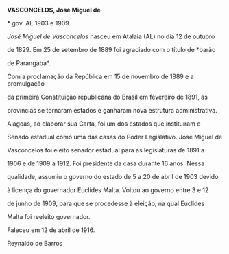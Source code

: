 **VASCONCELOS, José Miguel de**



\* gov. AL 1903 e 1909.



*José Miguel de Vasconcelos* nasceu em Atalaia (AL) no dia 12 de outubro

de 1829. Em 25 de setembro de 1889 foi agraciado com o título de *barão

de Parangaba*.



Com a proclamação da República em 15 de novembro de 1889 e a promulgação

da primeira Constituição republicana do Brasil em fevereiro de 1891, as

províncias se tornaram estados e ganharam nova estrutura administrativa.

Alagoas, ao elaborar sua Carta, foi um dos estados que instituíram o

Senado estadual como uma das casas do Poder Legislativo. José Miguel de

Vasconcelos foi eleito senador estadual para as legislaturas de 1891 a

1906 e de 1909 a 1912. Foi presidente da casa durante 16 anos. Nessa

qualidade, assumiu o governo do estado de 5 a 20 de abril de 1903 devido

à licença do governador Euclides Malta. Voltou ao governo entre 3 e 12

de junho de 1909, para que se procedesse à eleição, na qual Euclides

Malta foi reeleito governador.



Faleceu em 12 de abril de 1916.



Reynaldo de Barros



